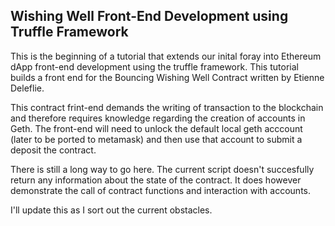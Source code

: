 ## Wishing Well Front-End Development using Truffle Framework

This is the beginning of a tutorial that extends our inital foray into Ethereum dApp front-end development using the truffle framework. This tutorial builds a front end for the Bouncing Wishing Well Contract written by Etienne Deleflie.

This contract frint-end demands the writing of transaction to the blockchain and therefore requires knowledge regarding the creation of accounts in Geth. The front-end will need to unlock the default local geth acccount (later to be ported to metamask) and then use that account to submit a deposit the contract.

There is still a long way to go here. The current script doesn't succesfully return any information about the state of the contract. It does however demonstrate the call of contract functions and interaction with accounts. 

I'll update this as I sort out the current obstacles.


